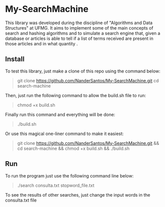 # My-SearchMachine
This library was developed during the discipline of "Algorithms and Data Structures" at UFMG.  It aims to implement some of the main concepts of search and hashing algorithms and to simulate a search engine that, given a database or articles is able to tell if a list of terms received are present in those articles and in what quantity .

## Install

To test this library, just make a clone of this repo using the command below:

> git clone https://github.com/NanderSantos/My-SearchMachine.git
> cd search-machine

Then, just run the following command to allow the build.sh file to run:

> chmod +x build.sh

Finally run this command and everything will be done:

> ./build.sh

Or use this magical one-liner command to make it easiest:

> git clone https://github.com/NanderSantos/My-SearchMachine.git && cd search-machine && chmod +x build.sh && ./build.sh

## Run

To run the program just use the following command line below:

> ./search consulta.txt  stopword_file.txt

To see the results of other searches, just change the input words in the consulta.txt file
